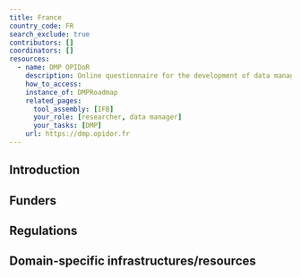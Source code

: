 ```yaml
---
title: France
country_code: FR
search_exclude: true
contributors: []
coordinators: []
resources:
  - name: DMP OPIDoR
    description: Online questionnaire for the development of data management plans - repository of DMPs
    how_to_access:
    instance_of: DMPRoadmap
    related_pages:
      tool_assembly: [IFB]
      your_role: [researcher, data manager]
      your_tasks: [DMP]
    url: https://dmp.opidor.fr
---
```



## Introduction 

<!---General RDM considerations for your country, how to deal with RDM on a national level--->

## Funders

## Regulations

## Domain-specific infrastructures/resources
